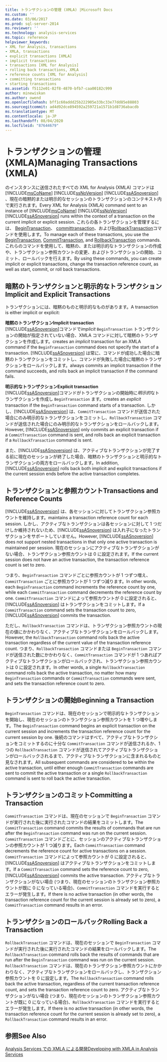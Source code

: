 ```yaml
---
title: トランザクションの管理 (XMLA) |Microsoft Docs
ms.custom: ''
ms.date: 03/06/2017
ms.prod: sql-server-2014
ms.reviewer: ''
ms.technology: analysis-services
ms.topic: reference
helpviewer_keywords:
- XML for Analysis, transactions
- XMLA, transactions
- explicit transactions [XMLA]
- implicit transactions
- transactions [XML for Analysis]
- rolling back transactions, XMLA
- reference counts [XML for Analysis]
- committing transactions
- starting transactions
ms.assetid: f5112e01-82f8-4870-bfb7-caa00182c999
author: minewiskan
ms.author: owend
ms.openlocfilehash: bff1c60addd25b222905e33bc33e77dd85e88803
ms.sourcegitcommit: ad4d92dce894592a259721a1571b1d8736abacdb
ms.translationtype: MT
ms.contentlocale: ja-JP
ms.lasthandoff: 08/04/2020
ms.locfileid: "87644679"
---
```

# <a name="managing-transactions-xmla"></a><span data-ttu-id="1427d-102">トランザクションの管理 (XMLA)</span><span class="sxs-lookup"><span data-stu-id="1427d-102">Managing Transactions (XMLA)</span></span>
  <span data-ttu-id="1427d-103">のインスタンスに送信されたすべての XML for Analysis (XMLA) コマンドは [!INCLUDE[msCoName](../../includes/msconame-md.md)] [!INCLUDE[ssNoVersion](../../includes/ssnoversion-md.md)] [!INCLUDE[ssASnoversion](../../includes/ssasnoversion-md.md)] 、現在の暗黙的または明示的なセッションのトランザクションのコンテキスト内で実行されます。</span><span class="sxs-lookup"><span data-stu-id="1427d-103">Every XML for Analysis (XMLA) command sent to an instance of [!INCLUDE[msCoName](../../includes/msconame-md.md)] [!INCLUDE[ssNoVersion](../../includes/ssnoversion-md.md)] [!INCLUDE[ssASnoversion](../../includes/ssasnoversion-md.md)] runs within the context of a transaction on the current implicit or explicit session.</span></span> <span data-ttu-id="1427d-104">これらの各トランザクションを管理するには、 [BeginTransaction](https://docs.microsoft.com/bi-reference/xmla/xml-elements-commands/begintransaction-element-xmla)、 [committransaction](https://docs.microsoft.com/bi-reference/xmla/xml-elements-commands/committransaction-element-xmla)、および[RollbackTransaction](https://docs.microsoft.com/bi-reference/xmla/xml-elements-commands/rollbacktransaction-element-xmla)コマンドを使用します。</span><span class="sxs-lookup"><span data-stu-id="1427d-104">To manage each of these transactions, you use the [BeginTransaction](https://docs.microsoft.com/bi-reference/xmla/xml-elements-commands/begintransaction-element-xmla), [CommitTransaction](https://docs.microsoft.com/bi-reference/xmla/xml-elements-commands/committransaction-element-xmla), and [RollbackTransaction](https://docs.microsoft.com/bi-reference/xmla/xml-elements-commands/rollbacktransaction-element-xmla) commands.</span></span> <span data-ttu-id="1427d-105">これらのコマンドを使用して、暗黙の、または明示的なトランザクションの作成や、トランザクション参照カウントの変更、およびトランザクションの開始、コミット、ロールバックを行えます。</span><span class="sxs-lookup"><span data-stu-id="1427d-105">By using these commands, you can create implicit or explicit transactions, change the transaction reference count, as well as start, commit, or roll back transactions.</span></span>  
  
## <a name="implicit-and-explicit-transactions"></a><span data-ttu-id="1427d-106">暗黙のトランザクションと明示的なトランザクション</span><span class="sxs-lookup"><span data-stu-id="1427d-106">Implicit and Explicit Transactions</span></span>  
 <span data-ttu-id="1427d-107">トランザクションには、暗黙のものと明示的なものがあります。</span><span class="sxs-lookup"><span data-stu-id="1427d-107">A transaction is either implicit or explicit:</span></span>  
  
 <span data-ttu-id="1427d-108">**暗黙のトランザクション**</span><span class="sxs-lookup"><span data-stu-id="1427d-108">**Implicit transaction**</span></span>  
 [!INCLUDE[ssASnoversion](../../includes/ssasnoversion-md.md)]<span data-ttu-id="1427d-109">コマンドで*implicit* `BeginTransaction` トランザクションの開始が指定されていない場合、XMLA コマンドに対して暗黙のトランザクションを作成します。</span><span class="sxs-lookup"><span data-stu-id="1427d-109">creates an *implicit* transaction for an XMLA command if the `BeginTransaction` command does not specify the start of a transaction.</span></span> [!INCLUDE[ssASnoversion](../../includes/ssasnoversion-md.md)] <span data-ttu-id="1427d-110">は常に、コマンドが成功した場合に暗黙のトランザクションをコミットし、コマンドが失敗した場合に暗黙のトランザクションをロールバックします。</span><span class="sxs-lookup"><span data-stu-id="1427d-110">always commits an implicit transaction if the command succeeds, and rolls back an implicit transaction if the command fails.</span></span>  
  
 <span data-ttu-id="1427d-111">**明示的なトランザクション**</span><span class="sxs-lookup"><span data-stu-id="1427d-111">**Explicit transaction**</span></span>  
 [!INCLUDE[ssASnoversion](../../includes/ssasnoversion-md.md)]<span data-ttu-id="1427d-112">コマンドがトランザクションの開始時に*明示的*なトランザクションを作成し `BeginTransaction` ます。</span><span class="sxs-lookup"><span data-stu-id="1427d-112">creates an *explicit* transaction if the `BeginTransaction` command starts of a transaction.</span></span> <span data-ttu-id="1427d-113">しかし、[!INCLUDE[ssASnoversion](../../includes/ssasnoversion-md.md)] は、`CommitTransaction` コマンドが送信された場合にのみ明示的なトランザクションをコミットし、`RollbackTransaction` コマンドが送信された場合にのみ明示的なトランザクションをロールバックします。</span><span class="sxs-lookup"><span data-stu-id="1427d-113">However, [!INCLUDE[ssASnoversion](../../includes/ssasnoversion-md.md)] only commits an explicit transaction if a `CommitTransaction` command is sent, and rolls back an explicit transaction if a `RollbackTransaction` command is sent.</span></span>  
  
 <span data-ttu-id="1427d-114">また、[!INCLUDE[ssASnoversion](../../includes/ssasnoversion-md.md)] は、アクティブなトランザクションが完了する前に現在のセッションが終了した場合、暗黙のトランザクションと明示的なトランザクションの両方をロールバックします。</span><span class="sxs-lookup"><span data-stu-id="1427d-114">In addition, [!INCLUDE[ssASnoversion](../../includes/ssasnoversion-md.md)] rolls back both implicit and explicit transactions if the current session ends before the active transaction completes.</span></span>  
  
## <a name="transactions-and-reference-counts"></a><span data-ttu-id="1427d-115">トランザクションと参照カウント</span><span class="sxs-lookup"><span data-stu-id="1427d-115">Transactions and Reference Counts</span></span>  
 [!INCLUDE[ssASnoversion](../../includes/ssasnoversion-md.md)] <span data-ttu-id="1427d-116">は、各セッションに対してトランザクション参照カウントを維持します。</span><span class="sxs-lookup"><span data-stu-id="1427d-116">maintains a transaction reference count for each session.</span></span> <span data-ttu-id="1427d-117">しかし、アクティブなトランザクションは各セッションに対して 1 つだけしか維持されないため、[!INCLUDE[ssASnoversion](../../includes/ssasnoversion-md.md)] は入れ子になったトランザクションをサポートしていません。</span><span class="sxs-lookup"><span data-stu-id="1427d-117">However, [!INCLUDE[ssASnoversion](../../includes/ssasnoversion-md.md)] does not support nested transactions in that only one active transaction is maintained per session.</span></span> <span data-ttu-id="1427d-118">現在のセッションにアクティブなトランザクションがない場合、トランザクション参照カウントは 0 に設定されます。</span><span class="sxs-lookup"><span data-stu-id="1427d-118">If the current session does not have an active transaction, the transaction reference count is set to zero.</span></span>  
  
 <span data-ttu-id="1427d-119">つまり、`BeginTransaction` コマンドごとに参照カウントが 1 つずつ増え、`CommitTransaction` ごとに参照カウントが 1 つずつ減ります。</span><span class="sxs-lookup"><span data-stu-id="1427d-119">In other words, each `BeginTransaction` command increments the reference count by one, while each `CommitTransaction` command decrements the reference count by one.</span></span> <span data-ttu-id="1427d-120">`CommitTransaction` コマンドによって参照カウントが 0 に設定されると、[!INCLUDE[ssASnoversion](../../includes/ssasnoversion-md.md)] はトランザクションをコミットします。</span><span class="sxs-lookup"><span data-stu-id="1427d-120">If a `CommitTransaction` command sets the transaction count to zero, [!INCLUDE[ssASnoversion](../../includes/ssasnoversion-md.md)] commits the transaction.</span></span>  
  
 <span data-ttu-id="1427d-121">ただし、`RollbackTransaction` コマンドは、トランザクション参照カウントの現在の値にかかわりなく、アクティブなトランザクションをロールバックします。</span><span class="sxs-lookup"><span data-stu-id="1427d-121">However, the `RollbackTransaction` command rolls back the active transaction regardless of the current value of the transaction reference count.</span></span> <span data-ttu-id="1427d-122">つまり、`RollbackTransaction` コマンドまたは `BeginTransaction` コマンドが送信された数にかかわりなく、`CommitTransaction` コマンドが 1 つあればアクティブなトランザクションがロールバックされ、トランザクション参照カウントは 0 に設定されます。</span><span class="sxs-lookup"><span data-stu-id="1427d-122">In other words, a single `RollbackTransaction` command rolls back the active transaction, no matter how many `BeginTransaction` commands or `CommitTransaction` commands were sent, and sets the transaction reference count to zero.</span></span>  
  
## <a name="beginning-a-transaction"></a><span data-ttu-id="1427d-123">トランザクションの開始</span><span class="sxs-lookup"><span data-stu-id="1427d-123">Beginning a Transaction</span></span>  
 <span data-ttu-id="1427d-124">`BeginTransaction` コマンドは、現在のセッションで明示的なトランザクションを開始し、現在のセッションのトランザクション参照カウントを 1 つ増やします。</span><span class="sxs-lookup"><span data-stu-id="1427d-124">The `BeginTransaction` command begins an explicit transaction on the current session and increments the transaction reference count for the current session by one.</span></span> <span data-ttu-id="1427d-125">後続のコマンドはすべて、アクティブなトランザクションをコミットするのに十分な `CommitTransaction` コマンドが送信されるか、1 つの `RollbackTransaction` コマンドが送信されてアクティブなトランザクションがロールバックされるまで、アクティブなトランザクションに含まれるものと見なされます。</span><span class="sxs-lookup"><span data-stu-id="1427d-125">All subsequent commands are considered to be within the active transaction, until either enough `CommitTransaction` commands are sent to commit the active transaction or a single `RollbackTransaction` command is sent to roll back the active transaction.</span></span>  
  
## <a name="committing-a-transaction"></a><span data-ttu-id="1427d-126">トランザクションのコミット</span><span class="sxs-lookup"><span data-stu-id="1427d-126">Committing a Transaction</span></span>  
 <span data-ttu-id="1427d-127">`CommitTransaction` コマンドは、現在のセッションで `BeginTransaction` コマンドが実行された後に実行されたコマンドの結果をコミットします。</span><span class="sxs-lookup"><span data-stu-id="1427d-127">The `CommitTransaction` command commits the results of commands that are run after the `BeginTransaction` command was run on the current session.</span></span> <span data-ttu-id="1427d-128">`CommitTransaction` コマンドごとに、セッションのアクティブなトランザクションの参照カウントが 1 つ減ります。</span><span class="sxs-lookup"><span data-stu-id="1427d-128">Each `CommitTransaction` command decrements the reference count for active transactions on a session.</span></span> <span data-ttu-id="1427d-129">`CommitTransaction` コマンドによって参照カウントが 0 に設定されると、[!INCLUDE[ssASnoversion](../../includes/ssasnoversion-md.md)] はアクティブなトランザクションをコミットします。</span><span class="sxs-lookup"><span data-stu-id="1427d-129">If a `CommitTransaction` command sets the reference count to zero, [!INCLUDE[ssASnoversion](../../includes/ssasnoversion-md.md)] commits the active transaction.</span></span> <span data-ttu-id="1427d-130">アクティブなトランザクションがない場合 (つまり、現在のセッションのトランザクション参照カウントが既に 0 になっている場合)、`CommitTransaction` コマンドを実行するとエラーが発生します。</span><span class="sxs-lookup"><span data-stu-id="1427d-130">If there is no active transaction (in other words, the transaction reference count for the current session is already set to zero), a `CommitTransaction` command results in an error.</span></span>  
  
## <a name="rolling-back-a-transaction"></a><span data-ttu-id="1427d-131">トランザクションのロールバック</span><span class="sxs-lookup"><span data-stu-id="1427d-131">Rolling Back a Transaction</span></span>  
 <span data-ttu-id="1427d-132">`RollbackTransaction` コマンドは、現在のセッションで `BeginTransaction` コマンドが実行された後に実行されたコマンドの結果をロールバックします。</span><span class="sxs-lookup"><span data-stu-id="1427d-132">The `RollbackTransaction` command rolls back the results of commands that are run after the `BeginTransaction` command was run on the current session.</span></span> <span data-ttu-id="1427d-133">`RollbackTransaction` コマンドは、現在のトランザクション参照カウントにかかわりなく、アクティブなトランザクションをロールバックし、トランザクション参照カウントを 0 に設定します。</span><span class="sxs-lookup"><span data-stu-id="1427d-133">The `RollbackTransaction` command rolls back the active transaction, regardless of the current transaction reference count, and sets the transaction reference count to zero.</span></span> <span data-ttu-id="1427d-134">アクティブなトランザクションがない場合 (つまり、現在のセッションのトランザクション参照カウントが既に 0 になっている場合)、`RollbackTransaction` コマンドを実行するとエラーが発生します。</span><span class="sxs-lookup"><span data-stu-id="1427d-134">If there is no active transaction (in other words, the transaction reference count for the current session is already set to zero), a `RollbackTransaction` command results in an error.</span></span>  
  
## <a name="see-also"></a><span data-ttu-id="1427d-135">参照</span><span class="sxs-lookup"><span data-stu-id="1427d-135">See Also</span></span>  
 [<span data-ttu-id="1427d-136">Analysis Services での XMLA による開発</span><span class="sxs-lookup"><span data-stu-id="1427d-136">Developing with XMLA in Analysis Services</span></span>](developing-with-xmla-in-analysis-services.md)  
  
  
